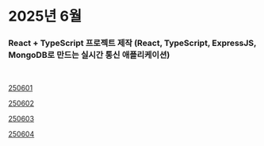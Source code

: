 # 2025년 6월

### React + TypeScript 프로젝트 제작 (React, TypeScript, ExpressJS, MongoDB로 만드는 실시간 통신 애플리케이션)

<br />

[250601](/DateLink/2025-06/250601.md)

[250602](/DateLink/2025-06/250602.md)

[250603](/DateLink/2025-06/250603.md)

[250604](/DateLink/2025-06/250604.md)

<!--

[250605](/DateLink/2025-06/250605.md)

[250606](/DateLink/2025-06/250606.md)

[250607](/DateLink/2025-06/250607.md)

[250608](/DateLink/2025-06/250608.md)

[250609](/DateLink/2025-06/250609.md)

[250611](/DateLink/2025-06/250611.md)

[250612](/DateLink/2025-06/250612.md)

[250613](/DateLink/2025-06/250613.md)

[250614](/DateLink/2025-06/250614.md)

[250616](/DateLink/2025-06/250616.md)

[250618](/DateLink/2025-06/250618.md)

[250619](/DateLink/2025-06/250619.md)

[250620](/DateLink/2025-06/250620.md)

[250622](/DateLink/2025-06/250622.md)

[250623](/DateLink/2025-06/250623.md)

[250625](/DateLink/2025-06/250625.md)

[250626](/DateLink/2025-06/250626.md)

[250627](/DateLink/2025-06/250627.md)

[250628](/DateLink/2025-06/250628.md)

[250629](/DateLink/2025-06/250629.md)

[250630](/DateLink/2025-06/250630.md) -->
